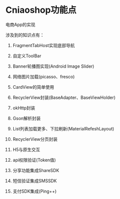 # Cniaoshop功能点

电商App的实现

涉及到的知识点有：

1. FragmentTabHost实现底部导航

2. 自定义ToolBar

3. Banner轮播图实现(Android Image Slider)

4. 网络图片加载(picasso、fresco)

5. CardView的简单使用

6. RecyclerView封装(BaseAdapter、BaseViewHolder)

7. okHttp封装

8. Gson解析封装

9. List列表加载更多、下拉刷新(MaterialRefeshLayout)

10. RecyclerView分页封装

11. H5与原生交互

12. api权限验证(Token值)

13. 分享功能集成ShareSDK

14. 短信验证集成SMSSDK

15. 支付SDK集成(Ping++)
